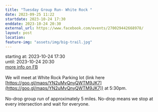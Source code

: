 ```yaml
---
title: "Tuesday Group Run- White Rock "
date: 2023-09-25 11:22
startdate: 2023-10-24 17:30
enddate: 2023-10-24 20:30
external_url: https://www.facebook.com/events/270029442668978/
layout: post
location: 
feature-img: "assets/img/big-trail.jpg"
---
```


starting at: 2023-10-24 17:30<br>until: 2023-10-24 20:30<br><a href="https://www.facebook.com/events/270029442668978/">more info on FB</a><br><br>We will meet at White Rock Parking lot (link here [https://goo.gl/maps/YN2uMvQnyQWTM9JK7](https://goo.gl/maps/YN2uMvQnyQWTM9JK7)) at 5&#58;30pm. <br>
  <br>
  No-drop group run of approximately 5 miles. No-drop means we stop at every intersection and wait for everyone. <br>
  <br>
  <br>
  <br>
  <br>
  
